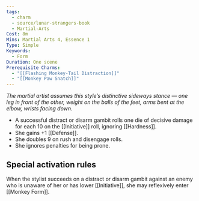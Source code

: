 ```yaml
---
tags:
  - charm
  - source/lunar-strangers-book
  - Martial-Arts
Cost: 8m
Mins: Martial Arts 4, Essence 1
Type: Simple
Keywords:
  - Form
Duration: One scene
Prerequisite Charms:
  - "[[Flashing Monkey-Tail Distraction]]"
  - "[[Monkey Paw Snatch]]"
---
```

*The martial artist assumes this style’s distinctive sideways stance — one leg in front of the other, weight on the balls of the feet, arms bent at the elbow, wrists facing down.*
 - A successful distract or disarm gambit rolls one die of decisive damage for each 10 on the [[Initiative]] roll, ignoring [[Hardness]].
 - She gains +1 [[Defense]].
 - She doubles 9 on rush and disengage rolls.
 - She ignores penalties for being prone.
## Special activation rules
When the stylist succeeds on a distract or disarm gambit against an enemy who is unaware of her or has lower [[Initiative]], she may reflexively enter [[Monkey Form]].
